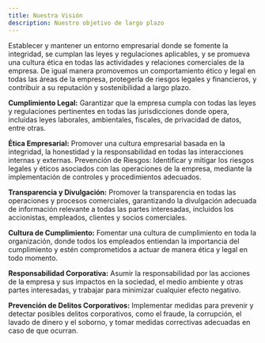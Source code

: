```yaml
---
title: Nuestra Visión
description: Nuestro objetivo de largo plazo
---
```


Establecer y mantener un entorno empresarial donde se fomente la integridad, se cumplan las leyes y regulaciones aplicables, y se promueva una cultura ética en todas las actividades y relaciones comerciales de la empresa. De igual manera promovemos un comportamiento ético y legal en todas las áreas de la empresa, protegerla de riesgos legales y financieros, y contribuir a su reputación y sostenibilidad a largo plazo.

**Cumplimiento Legal:** Garantizar que la empresa cumpla con todas las leyes y regulaciones pertinentes en todas las jurisdicciones donde opera, incluidas leyes laborales, ambientales, fiscales, de privacidad de datos, entre otras.

**Ética Empresarial:** Promover una cultura empresarial basada en la integridad, la honestidad y la responsabilidad en todas las interacciones internas y externas.
Prevención de Riesgos: Identificar y mitigar los riesgos legales y éticos asociados con las operaciones de la empresa, mediante la implementación de controles y procedimientos adecuados.

**Transparencia y Divulgación:** Promover la transparencia en todas las operaciones y procesos comerciales, garantizando la divulgación adecuada de información relevante a todas las partes interesadas, incluidos los accionistas, empleados, clientes y socios comerciales.

**Cultura de Cumplimiento:** Fomentar una cultura de cumplimiento en toda la organización, donde todos los empleados entiendan la importancia del cumplimiento y estén comprometidos a actuar de manera ética y legal en todo momento.

**Responsabilidad Corporativa:** Asumir la responsabilidad por las acciones de la empresa y sus impactos en la sociedad, el medio ambiente y otras partes interesadas, y trabajar para minimizar cualquier efecto negativo.

**Prevención de Delitos Corporativos:** Implementar medidas para prevenir y detectar posibles delitos corporativos, como el fraude, la corrupción, el lavado de dinero y el soborno, y tomar medidas correctivas adecuadas en caso de que ocurran.
